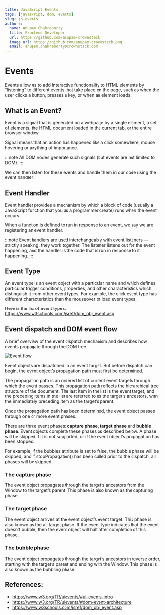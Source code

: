 ```yaml
---
title: JavaScript Events
tags: [javascript, dom, events]
slug: js-events
authors:
  name: Anupam Chakraborty
  title: Frontend Developer
  url: https://github.com/anupam-crownstack
  image_url: https://github.com/anupam-crownstack.png
  email: anupam.chakraborty@crownstack.com
---
```


# Events

Events allow us to add interactive functionality to HTML elements by “listening” to different events that take place on the page, such as when the user clicks a button, presses a key, or when an element loads.

<!--truncate-->

## What is an Event?

Event is a signal that is generated on a webpage by a single element, a set of elements, the HTML document loaded in the current tab, or the entire browser window.

Signal means that an action has happened like a click somewhere, mouse hovering or anything of importance.

:::note
All DOM nodes generate such signals (but events are not limited to DOM).
:::

We can then listen for these events and handle them in our code using the event handler.

## Event Handler

Event handler provides a mechanism by which a block of code (usually a JavaScript function that you as a programmer create) runs when the event occurs.

When a function is defined to run in response to an event, we say we are registering an event handler.

:::note
Event handlers are used interchangeably with event listeners — strictly speaking, they work together. The listener listens out for the event happening, and the handler is the code that is run in response to it happening.
:::

## Event Type

An event type is an event object with a particular name and which defines particular trigger conditions, properties, and other characteristics which distinguish it from other event types. For example, the click event type has different characteristics than the mouseover or load event types.

Here is the list of event types: https://www.w3schools.com/jsref/dom_obj_event.asp

## Event dispatch and DOM event flow

A brief overview of the event dispatch mechanism and describes how events propagate through the DOM tree.

![Event flow](https://www.w3.org/TR/uievents/images/eventflow.svg)

Event objects are dispatched to an event target. But before dispatch can begin, the event object’s propagation path must first be determined.

The propagation path is an ordered list of current event targets through which the event passes. This propagation path reflects the hierarchical tree structure of the document. The last item in the list is the event target, and the preceding items in the list are referred to as the target’s ancestors, with the immediately preceding item as the target’s parent.

Once the propagation path has been determined, the event object passes through one or more event phases.

There are three event phases: **capture phase**, **target phase** and **bubble phase**. Event objects complete these phases as described below. A phase will be skipped if it is not supported, or if the event object’s propagation has been stopped.

For example, if the bubbles attribute is set to false, the bubble phase will be skipped, and if stopPropagation() has been called prior to the dispatch, all phases will be skipped.

### The capture phase

The event object propagates through the target’s ancestors from the Window to the target’s parent. This phase is also known as the capturing phase.

### The target phase

The event object arrives at the event object’s event target. This phase is also known as the at-target phase. If the event type indicates that the event doesn’t bubble, then the event object will halt after completion of this phase.

### The bubble phase

The event object propagates through the target’s ancestors in reverse order, starting with the target’s parent and ending with the Window. This phase is also known as the bubbling phase.

## References:

- https://www.w3.org/TR/uievents/#ui-events-intro
- https://www.w3.org/TR/uievents/#dom-event-architecture
- https://www.w3schools.com/jsref/dom_obj_event.asp
